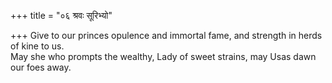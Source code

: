 +++
title = "०६ श्रवः सूरिभ्यो"

+++
Give to our princes opulence and immortal fame, and strength in herds of kine to us.  
     May she who prompts the wealthy, Lady of sweet strains, may Usas dawn our foes away.
